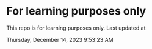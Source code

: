 # For learning purposes only
This repo is for learning purposes only.
Last updated at

Thursday, December 14, 2023 9:53:23 AM

